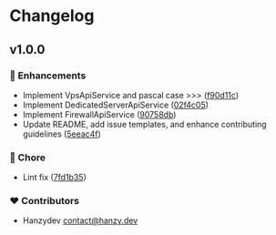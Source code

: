 # Changelog


## v1.0.0


### 🚀 Enhancements

- Implement VpsApiService and pascal case >>> ([f90d11c](https://github.com/nodestycom/node-api-client/commit/f90d11c))
- Implement DedicatedServerApiService ([02f4c05](https://github.com/nodestycom/node-api-client/commit/02f4c05))
- Implement FirewallApiService ([90758db](https://github.com/nodestycom/node-api-client/commit/90758db))
- Update README, add issue templates, and enhance contributing guidelines ([5eeac4f](https://github.com/nodestycom/node-api-client/commit/5eeac4f))

### 🏡 Chore

- Lint fix ([7fd1b35](https://github.com/nodestycom/node-api-client/commit/7fd1b35))

### ❤️ Contributors

- Hanzydev <contact@hanzy.dev>

